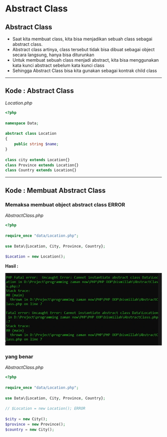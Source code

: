 # Abstract Class

## Abstract Class

- Saat kita membuat class, kita bisa menjadikan sebuah class sebagai abstract class.
- Abstract class artinya, class tersebut tidak bisa dibuat sebagai object secara langsung, hanya bisa diturunkan
- Untuk membuat sebuah class menjadi abstract, kita bisa menggunakan kata kunci abstract sebelum kata kunci class
- Sehingga Abstract Class bisa kita gunakan sebagai kontrak child class

---

## Kode : Abstract Class

*Location.php*
```php
<?php

namespace Data;

abstract class Location
{
    public string $name;
}

class city extends Location{}
class Province extends Location{}
class Country extends Location{}
```

---

## Kode : Membuat Abstract Class

### Memaksa membuat object abstract class **ERROR**
*AbstractClass.php*
```php
<?php

require_once "data/Location.php";

use Data\{Location, City, Province, Country};

$Location = new Location(); 
```

**Hasil :**

![1](../assets/img/20/1.webp)

### yang benar

*AbstractClass.php*
```php
<?php

require_once "data/Location.php";

use Data\{Location, City, Province, Country};

// $Location = new Location(); ERROR

$city = new City();
$province = new Province();
$country = new City();
```